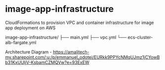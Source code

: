 # image-app-infrastructure
CloudFormations to provision VPC and container infrastructure for image app deployment on AWS

image-app-infrastructure/
├── main.yml
├── vpc.yml
└── ecs-cluster-alb-fargate.yml

Architecture Diagram - https://amalitech-my.sharepoint.com/:u:/p/emmanuel_odotei/EURkk9PPYcNMqUJmz1jCYowBb31KxUUIjV-KsbamCZMQVw?e=93ExEW